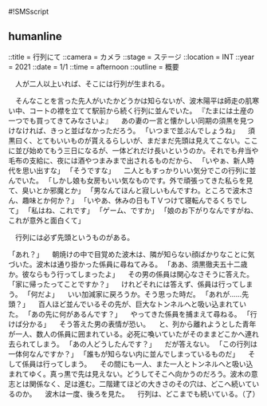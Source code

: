 #!SMSscript

## humanline

::title = 行列にて
::camera = カメラ
::stage = ステージ
::location = INT
::year = 2021
::date = 1/1
::time = afternoon
::outline = 概要

　人が二人以上いれば、そこには行列が生まれる。

　そんなことを言った先人がいたかどうかは知らないが、波木陽平は師走の肌寒い中、コートの襟を立てて駅前から続く行列に並んでいた。
『たまには土産の一つでも買ってきてみなさいよ』
　あの妻の一言と懐かしい同期の須黒を見つけなければ、きっと並ばなかっただろう。
「いつまで並ぶんでしょうね」
　須黒曰く、とてもいいものが貰えるらしいが、まだまだ先頭は見えてこない。ここに並び始めてもう三日になるが、一体どれだけ長いというのか。それでも弁当や毛布の支給に、夜には酒やつまみまで出されるものだから、
「いやぁ、新人時代を思い出すな」
「そうですな」
　二人ともすっかりいい気分でこの行列に並んでいた。
「しかし娘も女房もいい気なものです。外で頑張ってきた私らを見て、臭いとか邪魔とか」
「男なんてほんと寂しいもんですわ。ところで波木さん、趣味とか何か？」
「いやあ、休みの日もＴＶつけて寝転んでるくちでして」
「私はね、これです」
「ゲーム、ですか」
「娘のお下がりなんですがね、これが意外と面白くて」

　行列には必ず先頭というものがある。

「あれ？」
　朝焼けの中で目覚めた波木は、隣が知らない顔ばかりなことに気づいた。波木は通り掛かった係員に尋ねてみる。
「ああ、須黒徹夫五十二歳か。彼ならもう行ってしまったよ」
　その男の係員は関心なさそうに答えた。
「家に帰ったってことですか？」
　けれどそれには答えず、係員は行ってしまう。
「何だよ」
　いい加減家に戻ろうか。そう思った時だ。
「あれが……先頭？」
　百人ほど並んでいるその先が、巨大なトンネルへと吸い込まれていた。
「あの先に何があるんです？」
　やってきた係員を捕まえて尋ねる。
「行けば分かる」
　そう答えた男の表情が恐い。
　と、列から離れようとした青年が一人、数人の係員に囲まれている。必死に喚いていたがそのままどこかへ連れ去られてしまう。
「あの人どうしたんです？」
　だが答えない。
「この行列は一体何なんですか？」
「誰もが知らない内に並んでしまっているものだ」
　そして係員は行ってしまう。
　その間にも一人、また一人とトンネルへと吸い込まれてゆく。真っ黒で先は見えない。どうしてそこへ向かうのだろう。波木の意志とは関係なく、足は進む。二階建てほどの大きさのその穴は、どこへ続いているのか。
　波木は一度、後ろを見た。
　行列は、どこまでも続いている。（了）


